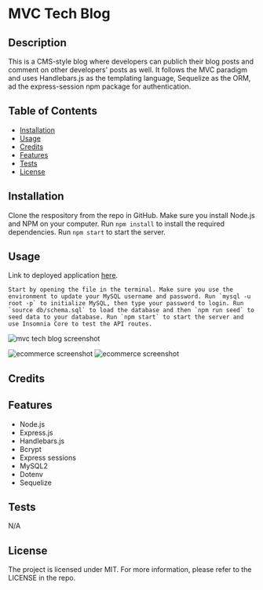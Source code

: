 # MVC Tech Blog

## Description
  This is a CMS-style blog where developers can publich their blog posts and comment on other developers' posts as well. It follows the MVC paradigm and uses Handlebars.js as the templating language, Sequelize as the ORM, ad the express-session npm package for authentication.


## Table of Contents
  - [Installation](#installation)
  - [Usage](#usage)
  - [Credits](#credits)
  - [Features](#features)
  - [Tests](#tests)
  - [License](#license)


  ## Installation
  Clone the respository from the repo in GitHub. Make sure you install Node.js and NPM on your computer. Run `npm install` to install the required dependencies. Run `npm start` to start the server.

  ## Usage

  Link to deployed application [here](https://heroku.com/). 

    Start by opening the file in the terminal. Make sure you use the environment to update your MySQL username and password. Run `mysql -u root -p` to initialize MySQL, then type your password to login. Run `source db/schema.sql` to load the database and then `npm run seed` to seed data to your database. Run `npm start` to start the server and use Insomnia Core to test the API routes. 


  ![mvc tech blog screenshot](./assets/ecommerce-back-end-application.gif)
  
  ![ecommerce screenshot](./assets/get-tags-screenshot.png)
  ![ecommerce screenshot](./assets/get-categories-screenshot.png)



  



## Credits

  

## Features
* Node.js
* Express.js
* Handlebars.js
* Bcrypt
* Express sessions
* MySQL2
* Dotenv
* Sequelize



## Tests 
N/A


## License
The project is licensed under MIT. For more information, please refer to the LICENSE in the repo.
  



